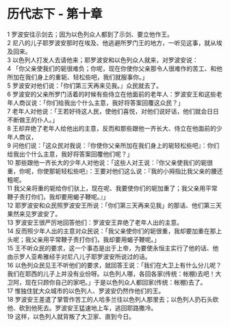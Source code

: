 # 历代志下 - 第十章
  
 1 罗波安往示剑去；因为以色列众人都到了示剑、要立他作王。  
 2 尼八的儿子耶罗波安那时在埃及、他逃避所罗门王的地方，一听见这事，就从埃及回来。  
 3 以色列人打发人去请他来；耶罗波安和以色列众人就来，对罗波安说：  
 4 「你父亲使我们的轭很难负；你呢，现在你使你父亲那令人很难作的苦工、和他所加在我们身上的重轭、轻松些吧，我们就服事你。」  
 5 罗波安对他们说：「你们第三天再来见我。』众民就去了。  
 6 罗波安的父亲所罗门活着的时候有些侍立在他面前的老年人：罗波安王和这些老年人商议说：「你们给我出个什么主意，我好将答案回覆这众民？」  
 7 老年人对他说：「王若好待这人民，使他们喜悦，对他们说好话，他们就会日日不断做王的仆人。」  
 8 王却弃绝了老年人给他出的主意，反而和那些跟他一齐长大、侍立在他面前的少年人商议，  
 9 问他们说：「这众民对我说：『你使你父亲所加在我们身上的轭轻松些吧』：你们给我出个什么主意，我好将答案回覆他们呢？」  
 10 那些跟他一齐长大的少年人对他说：「这些人对王说：『你父亲使我们的轭很重，你呢，你使那轭轻松些吧』：王要对他们这么说：『我的小拇指比我父亲的腰还粗呢。  
 11 我父亲将重的轭给你们驮上，现在呢、我要使你们的轭加重了；我父亲用平常鞭子责打你们，我却要用蝎子鞭呢。』」  
 12 耶罗波安和众民照罗波安王所说：「你们第三天再来见我」的那话、他们第三天果然来见罗波安了。  
 13 罗波安王很严厉地回答他们：罗波安王弃绝了老年人出的主意。  
 14 反而照少年人出的主意对众民说：「我父亲使你们的轭很重，我却要加重在那上头呢；我父亲用平常鞭子责打你们，我却要用蝎子鞭呢。」  
 15 王不听众民的要求，这一个事态是出于上帝，为要使永恒主实行了他的话、他由示罗人亚希雅经手对尼八儿子耶罗波安所说过的话。  
 16 以色列众民见王不听他们的要求，就回答王说：「我们在大卫上有什么分儿呢？我们在耶西的儿子上并没有业份呀。以色列人哪，各回各家(传统：帐棚)去吧！大卫阿，现在只顾你自己的家吧。」于是以色列众人都回家(传统：帐棚)去了。  
 17 惟独住犹大众城市的以色列人、罗波安仍然作他们的王。  
 18 罗波安王差遣了掌管作苦工的人哈多兰往以色列人那里去；以色列人扔石头砍他、砍到他死去。罗波安王猛速地上车，逃回耶路撒冷。  
 19 这样，以色列人就背叛了大卫家、直到今日。